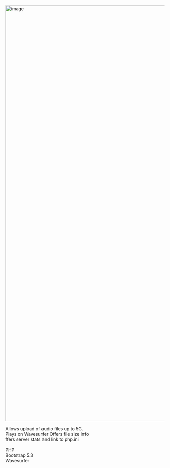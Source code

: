 <img width="1316" alt="image" src="https://github.com/user-attachments/assets/7b41c8aa-8f0b-4839-b610-f60f28ae528b">

Allows upload of audio files up to 5G.
<br>
Plays on Wavesurfer Offers file size info 
<br>
ffers server stats and link to php.ini
<br>
<br>
PHP
<br>
Bootstrap 5.3
<br>
Wavesurfer
